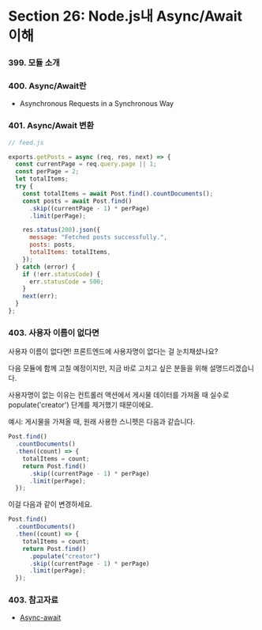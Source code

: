 # Section 26: Node.js내 Async/Await 이해

### 399. 모듈 소개

### 400. Async/Await란

- Asynchronous Requests in a Synchronous Way

### 401. Async/Await 변환

```js
// feed.js

exports.getPosts = async (req, res, next) => {
  const currentPage = req.query.page || 1;
  const perPage = 2;
  let totalItems;
  try {
    const totalItems = await Post.find().countDocuments();
    const posts = await Post.find()
      .skip((currentPage - 1) * perPage)
      .limit(perPage);

    res.status(200).json({
      message: "Fetched posts successfully.",
      posts: posts,
      totalItems: totalItems,
    });
  } catch (error) {
    if (!err.statusCode) {
      err.statusCode = 500;
    }
    next(err);
  }
};
```

### 403. 사용자 이름이 없다면

사용자 이름이 없다면!
프론트엔드에 사용자명이 없다는 걸 눈치채셨나요?

다음 모듈에 함께 고칠 예정이지만, 지금 바로 고치고 싶은 분들을 위해 설명드리겠습니다.

사용자명이 없는 이유는 컨트롤러 액션에서 게시물 데이터를 가져올 때 실수로 populate('creator') 단계를 제거했기 때문이에요.

예시: 게시물을 가져올 때, 원래 사용한 스니펫은 다음과 같습니다.

```js
Post.find()
  .countDocuments()
  .then((count) => {
    totalItems = count;
    return Post.find()
      .skip((currentPage - 1) * perPage)
      .limit(perPage);
  });
```

이걸 다음과 같이 변경하세요.

```js
Post.find()
  .countDocuments()
  .then((count) => {
    totalItems = count;
    return Post.find()
      .populate("creator")
      .skip((currentPage - 1) * perPage)
      .limit(perPage);
  });
```

### 403. 참고자료

- [Async-await](https://developer.mozilla.org/en-US/docs/Web/JavaScript/Reference/Statements/async_function)
